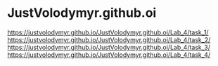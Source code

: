 # JustVolodymyr.github.oi
https://justvolodymyr.github.io/JustVolodymyr.github.oi/Lab_4/task_1/
https://justvolodymyr.github.io/JustVolodymyr.github.oi/Lab_4/task_2/
https://justvolodymyr.github.io/JustVolodymyr.github.oi/Lab_4/task_3/
https://justvolodymyr.github.io/JustVolodymyr.github.oi/Lab_4/task_4/
